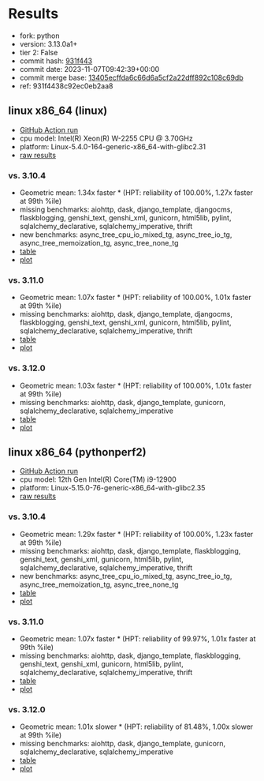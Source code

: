 # Results

- fork: python
- version: 3.13.0a1+
- tier 2: False
- commit hash: [931f443](https://github.com/python/cpython/commit/931f443)
- commit date: 2023-11-07T09:42:39+00:00
- commit merge base: [13405ecffda6c66d6a5cf2a22dff892c108c69db](https://github.com/python/cpython/commit/13405ecffda6c66d6a5cf2a22dff892c108c69db)
- ref: 931f4438c92ec0eb2aa8

## linux x86_64 (linux)

- [GitHub Action run](https://github.com/faster-cpython/benchmarking/actions/runs/6788355799)
- cpu model: Intel(R) Xeon(R) W-2255 CPU @ 3.70GHz
- platform: Linux-5.4.0-164-generic-x86_64-with-glibc2.31
- [raw results](bm-20231107-linux-x86_64-python-931f4438c92ec0eb2aa8-3.13.0a1%2B-931f443.json)

### vs. 3.10.4

- Geometric mean: 1.34x faster \* (HPT: reliability of 100.00%, 1.27x faster at 99th %ile)
- missing benchmarks: aiohttp, dask, django_template, djangocms, flaskblogging, genshi_text, genshi_xml, gunicorn, html5lib, pylint, sqlalchemy_declarative, sqlalchemy_imperative, thrift
- new benchmarks: async_tree_cpu_io_mixed_tg, async_tree_io_tg, async_tree_memoization_tg, async_tree_none_tg
- [table](bm-20231107-linux-x86_64-python-931f4438c92ec0eb2aa8-3.13.0a1%2B-931f443-vs-3.10.4.md)
- [plot](bm-20231107-linux-x86_64-python-931f4438c92ec0eb2aa8-3.13.0a1%2B-931f443-vs-3.10.4.png)

### vs. 3.11.0

- Geometric mean: 1.07x faster \* (HPT: reliability of 100.00%, 1.01x faster at 99th %ile)
- missing benchmarks: aiohttp, dask, django_template, djangocms, flaskblogging, genshi_text, genshi_xml, gunicorn, html5lib, pylint, sqlalchemy_declarative, sqlalchemy_imperative, thrift
- [table](bm-20231107-linux-x86_64-python-931f4438c92ec0eb2aa8-3.13.0a1%2B-931f443-vs-3.11.0.md)
- [plot](bm-20231107-linux-x86_64-python-931f4438c92ec0eb2aa8-3.13.0a1%2B-931f443-vs-3.11.0.png)

### vs. 3.12.0

- Geometric mean: 1.03x faster \* (HPT: reliability of 100.00%, 1.01x faster at 99th %ile)
- missing benchmarks: aiohttp, dask, django_template, gunicorn, sqlalchemy_declarative, sqlalchemy_imperative
- [table](bm-20231107-linux-x86_64-python-931f4438c92ec0eb2aa8-3.13.0a1%2B-931f443-vs-3.12.0.md)
- [plot](bm-20231107-linux-x86_64-python-931f4438c92ec0eb2aa8-3.13.0a1%2B-931f443-vs-3.12.0.png)

## linux x86_64 (pythonperf2)

- [GitHub Action run](https://github.com/faster-cpython/benchmarking/actions/runs/6784496714)
- cpu model: 12th Gen Intel(R) Core(TM) i9-12900
- platform: Linux-5.15.0-76-generic-x86_64-with-glibc2.35
- [raw results](bm-20231107-pythonperf2-x86_64-python-931f4438c92ec0eb2aa8-3.13.0a1%2B-931f443.json)

### vs. 3.10.4

- Geometric mean: 1.29x faster \* (HPT: reliability of 100.00%, 1.23x faster at 99th %ile)
- missing benchmarks: aiohttp, dask, django_template, flaskblogging, genshi_text, genshi_xml, gunicorn, html5lib, pylint, sqlalchemy_declarative, sqlalchemy_imperative, thrift
- new benchmarks: async_tree_cpu_io_mixed_tg, async_tree_io_tg, async_tree_memoization_tg, async_tree_none_tg
- [table](bm-20231107-pythonperf2-x86_64-python-931f4438c92ec0eb2aa8-3.13.0a1%2B-931f443-vs-3.10.4.md)
- [plot](bm-20231107-pythonperf2-x86_64-python-931f4438c92ec0eb2aa8-3.13.0a1%2B-931f443-vs-3.10.4.png)

### vs. 3.11.0

- Geometric mean: 1.07x faster \* (HPT: reliability of 99.97%, 1.01x faster at 99th %ile)
- missing benchmarks: aiohttp, dask, django_template, flaskblogging, genshi_text, genshi_xml, gunicorn, html5lib, pylint, sqlalchemy_declarative, sqlalchemy_imperative, thrift
- [table](bm-20231107-pythonperf2-x86_64-python-931f4438c92ec0eb2aa8-3.13.0a1%2B-931f443-vs-3.11.0.md)
- [plot](bm-20231107-pythonperf2-x86_64-python-931f4438c92ec0eb2aa8-3.13.0a1%2B-931f443-vs-3.11.0.png)

### vs. 3.12.0

- Geometric mean: 1.01x slower \* (HPT: reliability of 81.48%, 1.00x slower at 99th %ile)
- missing benchmarks: aiohttp, dask, django_template, gunicorn, sqlalchemy_declarative, sqlalchemy_imperative
- [table](bm-20231107-pythonperf2-x86_64-python-931f4438c92ec0eb2aa8-3.13.0a1%2B-931f443-vs-3.12.0.md)
- [plot](bm-20231107-pythonperf2-x86_64-python-931f4438c92ec0eb2aa8-3.13.0a1%2B-931f443-vs-3.12.0.png)

